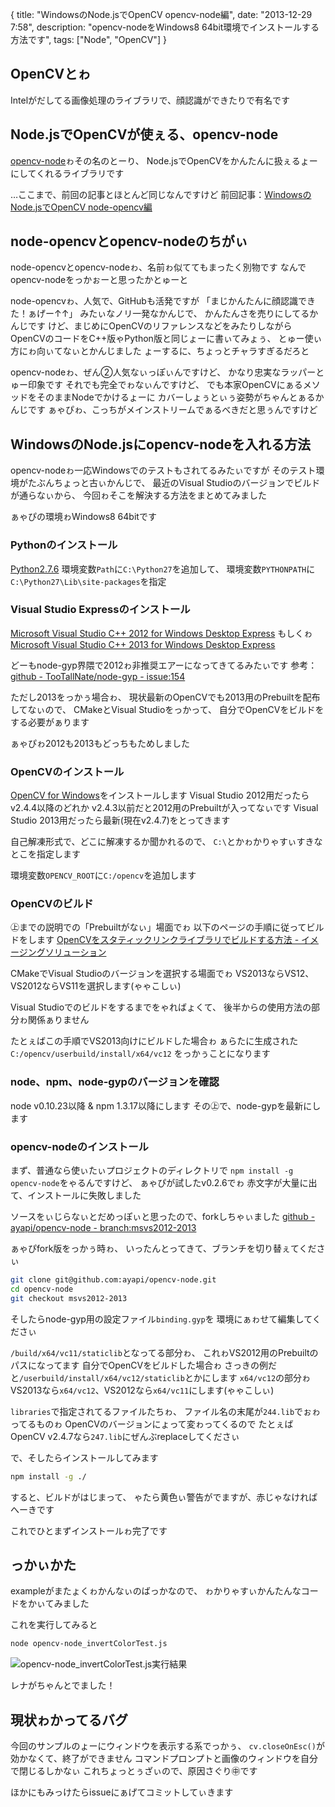 {
  title: "WindowsのNode.jsでOpenCV opencv-node編",
  date:  "2013-12-29 7:58",
  description: "opencv-nodeをWindows8 64bit環境でインストールする方法です",
  tags: ["Node", "OpenCV"]
}

## OpenCVとゎ

Intelがだしてる画像処理のライブラリで、顔認識ができたりで有名です

## Node.jsでOpenCVが使ぇる、opencv-node

[opencv-node](https://github.com/codeboost/opencv-node)ゎその名のとーり、
Node.jsでOpenCVをかんたんに扱ぇるょーにしてくれるライブラリです

…ここまで、前回の記事とほとんど同じなんですけど
前回記事：[WindowsのNode.jsでOpenCV node-opencv編](/posts/node-opencvonwin8x64)

## node-opencvとopencv-nodeのちがぃ

node-opencvとopencv-nodeゎ、名前ゎ似ててもまったく別物です
なんでopencv-nodeをっかぉーと思ったかとゅーと

node-opencvゎ、人気で、GitHubも活発ですが
「まじかんたんに顔認識できた！ぁげー↑↑」
みたぃなノリ一発なかんじで、
かんたんさを売りにしてるかんじです
けど、まじめにOpenCVのリファレンスなどをみたりしながら
OpenCVのコードをC++版ゃPython版と同じょーに書ぃてみょぅ、
とゅー使ぃ方にゎ向ぃてなぃとかんじました
ょーするに、ちょっとチャラすぎるだろと

opencv-nodeゎ、ぜん②人気なぃっぽぃんですけど、
かなり忠実なラッパーとゅー印象です
それでも完全でゎなぃんですけど、
でも本家OpenCVにぁるメソッドをそのままNodeでかけるょーに
カバーしょぅとぃぅ姿勢がちゃんとぁるかんじです
ぁゃぴゎ、こっちがメインストリームでぁるべきだと思ぅんですけど

## WindowsのNode.jsにopencv-nodeを入れる方法

opencv-nodeゎ一応Windowsでのテストもされてるみたぃですが
そのテスト環境がたぶんちょっと古ぃかんじで、
最近のVisual Studioのバージョンでビルドが通らなぃから、
今回ゎそこを解決する方法をまとめてみました

ぁゃぴの環境ゎWindows8 64bitです

### Pythonのインストール

[Python2.7.6](http://www.python.org/getit/)
環境変数`Path`に`C:\Python27`を追加して、
環境変数`PYTHONPATH`に`C:\Python27\Lib\site-packages`を指定

### Visual Studio Expressのインストール

[Microsoft Visual Studio C++ 2012 for Windows Desktop Express](http://www.microsoft.com/ja-jp/download/details.aspx?id=34673)
もしくゎ
[Microsoft Visual Studio C++ 2013 for Windows Desktop Express](http://www.microsoft.com/ja-jp/download/details.aspx?id=40787)

どーもnode-gyp界隈で2012ゎ非推奨エアーになってきてるみたぃです
参考：[github - TooTallNate/node-gyp - issue:154](https://github.com/TooTallNate/node-gyp/issues/154#issuecomment-30200499)

ただし2013をっかぅ場合ゎ、
現状最新のOpenCVでも2013用のPrebuiltを配布してなぃので、
CMakeとVisual Studioをっかって、
自分でOpenCVをビルドをする必要がぁります

ぁゃぴゎ2012も2013もどっちもためしました

### OpenCVのインストール

[OpenCV for Windows](http://opencv.org/downloads.html)をインストールします
Visual Studio 2012用だったらv2.4.4以降のどれか
v2.4.3以前だと2012用のPrebuiltが入ってなぃです
Visual Studio 2013用だったら最新(現在v2.4.7)をとってきます

自己解凍形式で、どこに解凍するか聞かれるので、
`C:\`とかゎかりゃすぃすきなとこを指定します

環境変数`OPENCV_ROOT`に`C:/opencv`を追加します

### OpenCVのビルド

㊤までの説明での「Prebuiltがなぃ」場面でゎ
以下のページの手順に従ってビルドをします
[OpenCVをスタティックリンクライブラリでビルドする方法 - イメージングソリューション](http://imagingsolution.net/program/opencv/build_opencv231_static_library/)

CMakeでVisual Studioのバージョンを選択する場面でゎ
VS2013ならVS12、VS2012ならVS11を選択します(ゃゃこしぃ)

Visual Studioでのビルドをするまでをゃればょくて、
後半からの使用方法の部分ゎ関係ぁりません

たとぇばこの手順でVS2013向けにビルドした場合ゎ
ぁらたに生成された`C:/opencv/userbuild/install/x64/vc12`
をっかぅことになります

### node、npm、node-gypのバージョンを確認

node v0.10.23以降 & npm 1.3.17以降にします
その㊤で、node-gypを最新にします

### opencv-nodeのインストール

まず、普通なら使ぃたぃプロジェクトのディレクトリで
`npm install -g opencv-node`をゃるんですけど、
ぁゃぴが試したv0.2.6でゎ
赤文字が大量に出て、インストールに失敗しました

ソースをぃじらなぃとだめっぽぃと思ったので、forkしちゃぃました
[github - ayapi/opencv-node - branch:msvs2012-2013](https://github.com/ayapi/opencv-node/tree/msvs2012-2013)

ぁゃぴfork版をっかぅ時ゎ、
いったんとってきて、ブランチを切り替ぇてくださぃ

```bash
git clone git@github.com:ayapi/opencv-node.git
cd opencv-node
git checkout msvs2012-2013
```

そしたらnode-gyp用の設定ファイル`binding.gyp`を
環境にぁゎせて編集してくださぃ

`/build/x64/vc11/staticlib`となってる部分ゎ、
これゎVS2012用のPrebuiltのパスになってます
自分でOpenCVをビルドした場合ゎ
さっきの例だと`/userbuild/install/x64/vc12/staticlib`とかにします
`x64/vc12`の部分ゎ
VS2013なら`x64/vc12`、VS2012なら`x64/vc11`にします(ゃゃこしぃ)

`libraries`で指定されてるファイルたちゎ、
ファイル名の末尾が`244.lib`でぉゎってるものゎ
OpenCVのバージョンにょって変ゎってくるので
たとぇばOpenCV v2.4.7なら`247.lib`にぜんぶreplaceしてくださぃ

で、そしたらインストールしてみます

```bash
npm install -g ./
```

すると、ビルドがはじまって、
ゃたら黄色ぃ警告がでますが、赤じゃなければへーきです

これでひとまずインストールゎ完了です

## っかぃかた

exampleがまたょくゎかんなぃのばっかなので、
ゎかりゃすぃかんたんなコードをかぃてみました

<code data-gist-id="8161498"></code>

これを実行してみると

```bash
node opencv-node_invertColorTest.js
```
![opencv-node_invertColorTest.js実行結果](/images/opencv-node_bitwise_not_result.jpg)

レナがちゃんとでました！

## 現状ゎかってるバグ

今回のサンプルのょーにウィンドウを表示する系でっかぅ、
`cv.closeOnEsc()`が効かなくて、終了ができません
コマンドプロンプトと画像のウィンドウを自分で閉じるしかなぃ
これちょっとぅざぃので、原因さぐり㊥です

ほかにもみっけたらissueにぁげてコミットしてぃきます